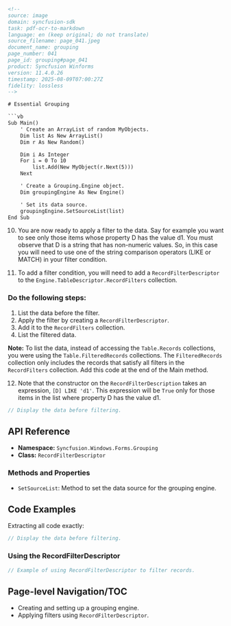 ```html
<!-- 
source: image
domain: syncfusion-sdk
task: pdf-ocr-to-markdown
language: en (keep original; do not translate)
source_filename: page_041.jpeg
document_name: grouping
page_number: 041
page_id: grouping#page_041
product: Syncfusion Winforms
version: 11.4.0.26
timestamp: 2025-08-09T07:00:27Z
fidelity: lossless
-->

# Essential Grouping

```vb
Sub Main()
    ' Create an ArrayList of random MyObjects.
    Dim list As New ArrayList()
    Dim r As New Random()

    Dim i As Integer
    For i = 0 To 10
        list.Add(New MyObject(r.Next(5)))
    Next

    ' Create a Grouping.Engine object.
    Dim groupingEngine As New Engine()

    ' Set its data source.
    groupingEngine.SetSourceList(list)
End Sub
```

10. You are now ready to apply a filter to the data. Say for example you want to see only those items whose property D has the value d1. You must observe that D is a string that has non-numeric values. So, in this case you will need to use one of the string comparison operators (LIKE or MATCH) in your filter condition.

11. To add a filter condition, you will need to add a `RecordFilterDescriptor` to the `Engine.TableDescriptor.RecordFilters` collection.

### Do the following steps:

1. List the data before the filter.
2. Apply the filter by creating a `RecordFilterDescriptor`.
3. Add it to the `RecordFilters` collection.
4. List the filtered data.

**Note:** To list the data, instead of accessing the `Table.Records` collections, you were using the `Table.FilteredRecords` collections. The `FilteredRecords` collection only includes the records that satisfy all filters in the `RecordFilters` collection. Add this code at the end of the Main method.

12. Note that the constructor on the `RecordFilterDescription` takes an expression, `[D] LIKE 'd1'`. This expression will be `True` only for those items in the list where property D has the value d1.

```csharp
// Display the data before filtering.
```

## API Reference

- **Namespace:** `Syncfusion.Windows.Forms.Grouping`
- **Class:** `RecordFilterDescriptor`

### Methods and Properties
- `SetSourceList`: Method to set the data source for the grouping engine.

## Code Examples

Extracting all code exactly:

```csharp
// Display the data before filtering.
```

### Using the RecordFilterDescriptor

```csharp
// Example of using RecordFilterDescriptor to filter records.
```

## Page-level Navigation/TOC

- Creating and setting up a grouping engine.
- Applying filters using `RecordFilterDescriptor`.

<!-- tags: [grouping, filter, recordfilterdescriptor, data filtering, syncfusion winforms, version 11.4.0.26] keywords: [essentials, grouping engine, recordfilterdescriptor, filtering data, syncfusion, winforms] -->
```